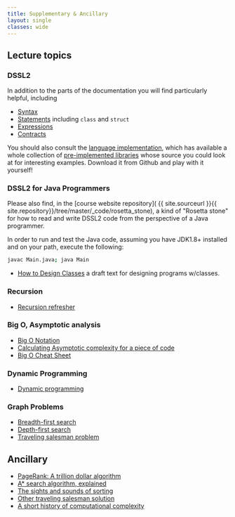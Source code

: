 ```yaml
---
title: Supplementary & Ancillary
layout: single
classes: wide
---
```


## Lecture topics

### DSSL2

In addition to the parts of the documentation you will find
particularly helpful, including

- [Syntax](https://docs.racket-lang.org/dssl2/Lexical_syntax.html)
- [Statements](https://docs.racket-lang.org/dssl2/stm-forms.html) including `class` and `struct`
- [Expressions](https://docs.racket-lang.org/dssl2/exp-forms.html)
- [Contracts](https://docs.racket-lang.org/dssl2/Contracts.html)

You should also consult the [language
implementation](https://github.com/tov/dssl2/), which has available a
whole collection of [pre-implemented
libraries](https://github.com/tov/dssl2/tree/main/lib) whose source
you could look at for interesting examples. Download it from Github
and play with it yourself!

### DSSL2 for Java Programmers

Please also find, in the [course website repository]( {{
site.sourceurl }}{{ site.repository}}/tree/master/_code/rosetta_stone), a kind
of "Rosetta stone" for how to read and write DSSL2 code from the
perspective of a Java programmer.

In order to run and test the Java code, assuming you have JDK1.8+
installed and on your path, execute the following:

```bash
javac Main.java; java Main
```

- [How to Design Classes](https://felleisen.org/matthias/HtDC/htdc.pdf) a draft text for designing programs w/classes.


### Recursion

- [Recursion refresher](https://www.youtube.com/watch?v=ngCos392W4w)

### Big O, Asymptotic analysis


- [Big O Notation](https://www.youtube.com/watch?v=Q_1M2JaijjQ)
- [Calculating Asymptotic complexity for a piece of code](https://www.youtube.com/watch?v=AL7yO-I5kFU)
- [Big O Cheat Sheet](https://www.bigocheatsheet.com/)

### Dynamic Programming

- [Dynamic programming](https://www.youtube.com/watch?v=aPQY__2H3tE)

### Graph Problems

- [Breadth-first search](https://www.youtube.com/watch?v=xlVX7dXLS64)
- [Depth-first search](https://www.youtube.com/watch?v=PMMc4VsIacU)
- [Traveling salesman problem](https://www.youtube.com/watch?v=GiDsjIBOVoA)

## Ancillary

- [PageRank: A trillion dollar algorithm](https://www.youtube.com/watch?v=JGQe4kiPnrU)
- [A* search algorithm, explained](https://www.youtube.com/watch?v=A60q6dcoCjw)
- [The sights and sounds of sorting](https://www.youtube.com/watch?v=xoR-1KwQh2k)
- [Other traveling salesman solution](https://xkcd.com/399/)
- [A short history of computational complexity](https://web.archive.org/web/20200913201653id_/http://people.cs.uchicago.edu/~fortnow/papers/history.pdf)


